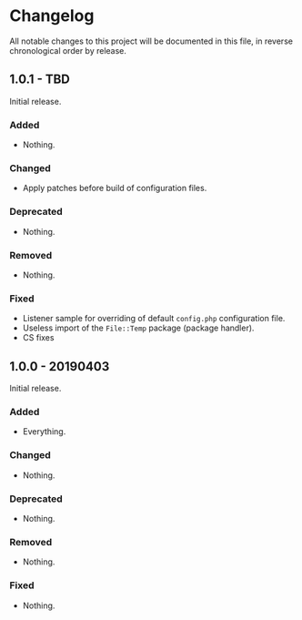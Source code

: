 # Changelog

All notable changes to this project will be documented in this file, in reverse chronological order by release.

## 1.0.1 - TBD

Initial release.

### Added

- Nothing.

### Changed

- Apply patches before build of configuration files.

### Deprecated

- Nothing.

### Removed

- Nothing.

### Fixed

- Listener sample for overriding of default `config.php` configuration file.
- Useless import of the `File::Temp` package (package handler).
- CS fixes

## 1.0.0 - 20190403

Initial release.

### Added

- Everything.

### Changed

- Nothing.

### Deprecated

- Nothing.

### Removed

- Nothing.

### Fixed

- Nothing.
